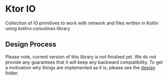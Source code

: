 # Ktor IO

Collection of IO primitives to work with network and files written in Kotlin using kotlinx.coroutines library

## Design Process

Please note, current version of this library is not finished yet. We do not provide any guarantees that it will keep any
backward compatibility. To get a motivation why things are implemented as it is, please see the [design](design)
folder.
